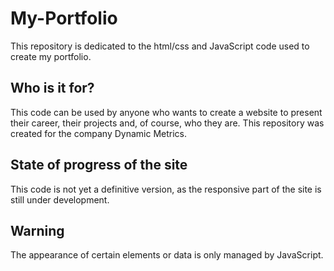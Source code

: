 # My-Portfolio
This repository is dedicated to the html/css and JavaScript code used to create my portfolio.

## Who is it for?

This code can be used by anyone who wants to create a website to present their career, their projects and, of course, who they are.
This repository was created for the company Dynamic Metrics.


## State of progress of the site

This code is not yet a definitive version, as the responsive part of the site is still under development.


## Warning

The appearance of certain elements or data is only managed by JavaScript.
